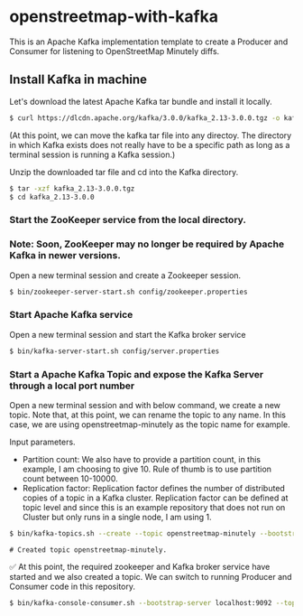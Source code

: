 # openstreetmap-with-kafka 

This is an Apache Kafka implementation template to create a Producer and Consumer for listening to OpenStreetMap Minutely diffs.


## Install Kafka in machine

Let's download the latest Apache Kafka tar bundle and install it locally.

```sh
$ curl https://dlcdn.apache.org/kafka/3.0.0/kafka_2.13-3.0.0.tgz -o kafka_2.13-3.0.0.tgz
```


(At this point, we can move the kafka tar file into any directoy. The directory in which Kafka exists does not really have to be a specific path as long as a terminal session is running a Kafka session.)

Unzip the downloaded tar file and cd into the Kafka directory. 

```sh
$ tar -xzf kafka_2.13-3.0.0.tgz
$ cd kafka_2.13-3.0.0
```


### Start the ZooKeeper service from the local directory.

### Note: Soon, ZooKeeper may no longer be required by Apache Kafka in newer versions.

Open a new terminal session and create a Zookeeper session.

```sh
$ bin/zookeeper-server-start.sh config/zookeeper.properties
```


### Start Apache Kafka service

Open a new terminal session and start the Kafka broker service

```sh
$ bin/kafka-server-start.sh config/server.properties
```

### Start a Apache Kafka Topic and expose the Kafka Server through a local port number

Open a new terminal session and with below command, we create a new topic. Note that, at this point, we can rename the topic to any name. In this case, we are using openstreetmap-minutely as the topic name for example. 


Input parameters.
- Partition count: We also have to provide a partition count, in this example, I am choosing to give 10. Rule of thumb is to use partition count between 10-10000.
- Replication factor: Replication factor defines the number of distributed copies of a topic in a Kafka cluster. Replication factor can be defined at topic level and since this is an example repository that does not run on Cluster but only runs in a single node, I am using 1.


```sh
$ bin/kafka-topics.sh --create --topic openstreetmap-minutely --bootstrap-server localhost:9092 --partitions 10 --replication-factor 1
```

```log
# Created topic openstreetmap-minutely.
```

✅ At this point, the required zookeeper and Kafka broker service have started and we also created a topic. We can switch to running Producer and Consumer code in this repository.



<!-- Check for messages published into a topic from the beginning -->

```sh
$ bin/kafka-console-consumer.sh --bootstrap-server localhost:9092 --topic openstreetmap-minutely --from-beginning
```